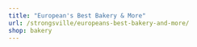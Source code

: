 ```yaml
---
title: "European's Best Bakery & More"
url: /strongsville/europeans-best-bakery-and-more/
shop: bakery
---
```

